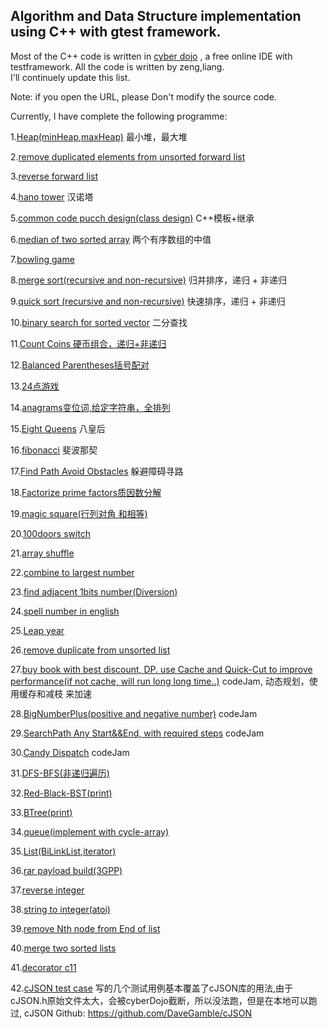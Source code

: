  ## Algorithm and Data Structure implementation using C++ with gtest framework.
 
 Most of the C++ code is written in [cyber dojo](http://www.cyber-dojo.org) , a free online IDE with testframework. All the code is  written by zeng,liang.  
 I'll continuely update this list.
 
  Note: if you open the URL, please Don't modify the source code.
 
 Currently, I have complete the following programme:
 

 1.[Heap(minHeap,maxHeap)](https://www.cyber-dojo.org/kata/edit/c1s9FT) 最小堆，最大堆
 
 2.[remove duplicated elements from unsorted forward list](https://www.cyber-dojo.org/kata/edit/5hjsjc)
 
 3.[reverse forward list](https://www.cyber-dojo.org/kata/edit/v5m7qX)
 
 4.[hano tower]( https://www.cyber-dojo.org/kata/edit/4gSMuM) 汉诺塔
 
 5.[common code pucch design(class design)]( https://www.cyber-dojo.org/kata/edit/qyLeL5) C++模板+继承
 
 6.[median of two sorted array](  https://www.cyber-dojo.org/kata/edit/Z7Ymf5) 两个有序数组的中值
 
 7.[bowling game](   https://www.cyber-dojo.org/kata/edit/TQDmzJ)
 
 8.[merge sort(recursive and non-recursive)]( https://www.cyber-dojo.org/kata/edit/H3F2Cg) 归并排序，递归 + 非递归
 
 9.[quick sort (recursive and non-recursive)]( https://www.cyber-dojo.org/kata/edit/3bL8dx ) 快速排序，递归 +  非递归
 
 10.[binary search for sorted vector]( https://www.cyber-dojo.org/kata/edit/lzkFVV)  二分查找
 
 11.[Count Coins 硬币组合，递归+非递归 ]( http://www.cyber-dojo.org/kata/edit/56A76507E2?avatar=alligator)
 
 12.[Balanced Parentheses括号配对]( http://www.cyber-dojo.org/kata/edit/EFC4D1BBB0?avatar=ray) 
 
 13.[24点游戏]( http://www.cyber-dojo.org/kata/edit/EA0518D02A?avatar=puffin )
 
 14.[anagrams变位词,给定字符串，全排列](http://www.cyber-dojo.org/kata/edit/8BC2B9BF64?avatar=vulture)

 15.[Eight Queens]( http://www.cyber-dojo.org/kata/edit/4BAABD6B55?avatar=panda)  八皇后
 
 16.[fibonacci](  http://www.cyber-dojo.org/kata/edit/B1ABF0E956?avatar=snake)  斐波那契
 
 17.[Find Path Avoid Obstacles]( http://www.cyber-dojo.org/kata/edit/9436CD7F39?avatar=peacock) 躲避障碍寻路
 
 18.[Factorize prime factors质因数分解](  http://www.cyber-dojo.org/kata/edit/02F1E2DDCE?avatar=ostrich)
 
 19.[magic square(行列对角 和相等)](http://www.cyber-dojo.org/kata/edit/E51905E8A1?avatar=eagle)
 
 20.[100doors switch]( http://www.cyber-dojo.org/kata/edit/8135892EB1?avatar=lion)

 21.[array shuffle]( http://www.cyber-dojo.org/kata/edit/79733EA557?avatar=whale)
 
 22.[combine to largest number](  http://www.cyber-dojo.org/kata/edit/E8BE814637?avatar=hummingbird )
 
 23.[find adjacent 1bits number(Diversion)]( http://www.cyber-dojo.org/kata/edit/6801135364?avatar=panda )
 
 24.[spell number in english]( http://www.cyber-dojo.org/kata/edit/FC82690842?avatar=eagle) 
 
 25.[Leap year]( http://www.cyber-dojo.org/kata/edit/1927987491?avatar=ray)
 
 26.[remove duplicate from unsorted list]( http://www.cyber-dojo.org/kata/edit/F00D0FBB1B?avatar=lizard)
 
 27.[buy book with best discount, DP. use Cache and Quick-Cut to improve performance(if not cache, will run long long time..)](  http://www.cyber-dojo.org/kata/edit/28325E5432?avatar=dolphin )  codeJam, 动态规划，使用缓存和减枝 来加速
 
 28.[BigNumberPlus(positive and negative number)]( http://www.cyber-dojo.org/kata/edit/31F00976B8?avatar=ray ) codeJam
 
 29.[SearchPath Any Start&&End, with required steps]( http://www.cyber-dojo.org/kata/edit/ABECD4FE8A?avatar=flamingo) codeJam
 
 30.[Candy Dispatch]( http://www.cyber-dojo.org/kata/edit/1BCD5F1393?avatar=koala)  codeJam
 
 31.[DFS-BFS(非递归遍历)](http://www.cyber-dojo.org/kata/edit/68A61E8DFB?avatar=vulture)
 
 32.[Red-Black-BST(print)]( http://www.cyber-dojo.org/kata/edit/A40C923CAD?avatar=squid)

 33.[BTree(print)](  http://www.cyber-dojo.org/kata/edit/8C3907844A?avatar=lizard)
 
 34.[queue(implement with cycle-array) ](  http://www.cyber-dojo.org/kata/edit/8A351A8F54?avatar=peacock)

 35.[List(BiLinkList,iterator)](   http://www.cyber-dojo.org/kata/edit/FC6EDD4E37?avatar=koala)
 
 36.[rar payload build(3GPP)](  http://www.cyber-dojo.org/kata/edit/AF95025292?avatar=starfish )
 
 37.[reverse integer](  http://www.cyber-dojo.org/kata/edit/0DA6F44F7E?avatar=raccoon)
 
 38.[string to integer(atoi)](  http://www.cyber-dojo.org/kata/edit/B2FF96870E?avatar=toucan)
 
 39.[remove Nth node from End of list](  http://www.cyber-dojo.org/kata/edit/55CF4A40BA?avatar=crab)

 40.[merge two sorted lists]( http://www.cyber-dojo.org/kata/edit/5A7866742F?avatar=heron)
 
 41.[decorator c11](http://www.cyber-dojo.org/kata/edit/2C5DFC5F1B?avatar=eagle)
 
 42.[cJSON test case](http://www.cyber-dojo.org/kata/edit/z06fCCJqaG?avatar=ostrich )  写的几个测试用例基本覆盖了cJSON库的用法,由于cJSON.h原始文件太大，会被cyberDojo截断，所以没法跑，但是在本地可以跑过, cJSON Github: https://github.com/DaveGamble/cJSON
 
 
 
